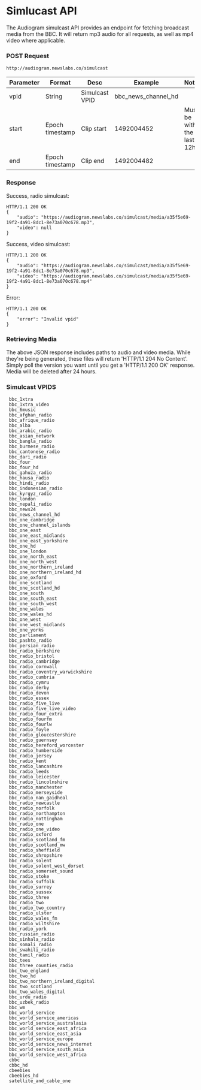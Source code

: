 # Simlucast API

The Audiogram simulcast API provides an endpoint for fetching broadcast media from the BBC. It will return mp3 audio for all requests, as well as mp4 video where applicable.

### POST Request
```
http://audiogram.newslabs.co/simulcast
```
| Parameter | Format | Desc | Example | Notes 
| ------ | ------ | ------ | ------ | ------ 
| vpid | String | Simulcast VPID | bbc_news_channel_hd 
| start | Epoch timestamp | Clip start | 1492004452 | Must be within the last 12hrs
| end | Epoch timestamp | Clip end | 1492004482 

### Response
Success, radio simulcast:
```
HTTP/1.1 200 OK
{
    "audio": "https://audiogram.newslabs.co/simulcast/media/a35f5e69-19f2-4a91-8dc1-8e73a070c678.mp3",
    "video": null
}
```
Success, video simulcast:
```
HTTP/1.1 200 OK
{
    "audio": "https://audiogram.newslabs.co/simulcast/media/a35f5e69-19f2-4a91-8dc1-8e73a070c678.mp3",
    "video": "https://audiogram.newslabs.co/simulcast/media/a35f5e69-19f2-4a91-8dc1-8e73a070c678.mp4"
}
```
Error:
```
HTTP/1.1 200 OK
{
    "error": "Invalid vpid"
}
```
### Retrieving Media
The above JSON response includes paths to audio and video media. While they're being generated, these files will return 'HTTP/1.1 204 No Content'. Simply poll the version you want until you get a 'HTTP/1.1 200 OK' response. Media will be deleted after 24 hours.

### Simulcast VPIDS
```
 bbc_1xtra
 bbc_1xtra_video
 bbc_6music
 bbc_afghan_radio
 bbc_afrique_radio
 bbc_alba
 bbc_arabic_radio
 bbc_asian_network
 bbc_bangla_radio
 bbc_burmese_radio
 bbc_cantonese_radio
 bbc_dari_radio
 bbc_four
 bbc_four_hd
 bbc_gahuza_radio
 bbc_hausa_radio
 bbc_hindi_radio
 bbc_indonesian_radio
 bbc_kyrgyz_radio
 bbc_london
 bbc_nepali_radio
 bbc_news24
 bbc_news_channel_hd
 bbc_one_cambridge
 bbc_one_channel_islands
 bbc_one_east
 bbc_one_east_midlands
 bbc_one_east_yorkshire
 bbc_one_hd
 bbc_one_london
 bbc_one_north_east
 bbc_one_north_west
 bbc_one_northern_ireland
 bbc_one_northern_ireland_hd
 bbc_one_oxford
 bbc_one_scotland
 bbc_one_scotland_hd
 bbc_one_south
 bbc_one_south_east
 bbc_one_south_west
 bbc_one_wales
 bbc_one_wales_hd
 bbc_one_west
 bbc_one_west_midlands
 bbc_one_yorks
 bbc_parliament
 bbc_pashto_radio
 bbc_persian_radio
 bbc_radio_berkshire
 bbc_radio_bristol
 bbc_radio_cambridge
 bbc_radio_cornwall
 bbc_radio_coventry_warwickshire
 bbc_radio_cumbria
 bbc_radio_cymru
 bbc_radio_derby
 bbc_radio_devon
 bbc_radio_essex
 bbc_radio_five_live
 bbc_radio_five_live_video
 bbc_radio_four_extra
 bbc_radio_fourfm
 bbc_radio_fourlw
 bbc_radio_foyle
 bbc_radio_gloucestershire
 bbc_radio_guernsey
 bbc_radio_hereford_worcester
 bbc_radio_humberside
 bbc_radio_jersey
 bbc_radio_kent
 bbc_radio_lancashire
 bbc_radio_leeds
 bbc_radio_leicester
 bbc_radio_lincolnshire
 bbc_radio_manchester
 bbc_radio_merseyside
 bbc_radio_nan_gaidheal
 bbc_radio_newcastle
 bbc_radio_norfolk
 bbc_radio_northampton
 bbc_radio_nottingham
 bbc_radio_one
 bbc_radio_one_video
 bbc_radio_oxford
 bbc_radio_scotland_fm
 bbc_radio_scotland_mw
 bbc_radio_sheffield
 bbc_radio_shropshire
 bbc_radio_solent
 bbc_radio_solent_west_dorset
 bbc_radio_somerset_sound
 bbc_radio_stoke
 bbc_radio_suffolk
 bbc_radio_surrey
 bbc_radio_sussex
 bbc_radio_three
 bbc_radio_two
 bbc_radio_two_country
 bbc_radio_ulster
 bbc_radio_wales_fm
 bbc_radio_wiltshire
 bbc_radio_york
 bbc_russian_radio
 bbc_sinhala_radio
 bbc_somali_radio
 bbc_swahili_radio
 bbc_tamil_radio
 bbc_tees
 bbc_three_counties_radio
 bbc_two_england
 bbc_two_hd
 bbc_two_northern_ireland_digital
 bbc_two_scotland
 bbc_two_wales_digital
 bbc_urdu_radio
 bbc_uzbek_radio
 bbc_wm
 bbc_world_service
 bbc_world_service_americas
 bbc_world_service_australasia
 bbc_world_service_east_africa
 bbc_world_service_east_asia
 bbc_world_service_europe
 bbc_world_service_news_internet
 bbc_world_service_south_asia
 bbc_world_service_west_africa
 cbbc
 cbbc_hd
 cbeebies
 cbeebies_hd
 satellite_and_cable_one
```